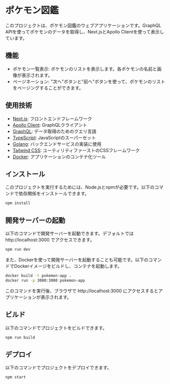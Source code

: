# ポケモン図鑑

このプロジェクトは、ポケモン図鑑のウェブアプリケーションです。GraphQL APIを使ってポケモンのデータを取得し、Next.jsとApollo Clientを使って表示しています。

## 機能

- ポケモン一覧表示: ポケモンのリストを表示します。各ポケモンの名前と画像が表示されます。
- ページネーション: "次へ"ボタンと"前へ"ボタンを使って、ポケモンのリストをページングすることができます。

## 使用技術

- [Next.js](https://nextjs.org/): フロントエンドフレームワーク
- [Apollo Client](https://www.apollographql.com/docs/react/): GraphQLクライアント
- [GraphQL](https://graphql.org/): データ取得のためのクエリ言語
- [TypeScript](https://www.typescriptlang.org/): JavaScriptのスーパーセット
- [Golang](https://golang.org/): バックエンドサービスの実装に使用
- [Tailwind CSS](https://tailwindcss.com/): ユーティリティファーストのCSSフレームワーク
- [Docker](https://www.docker.com/): アプリケーションのコンテナ化ツール

## インストール

このプロジェクトを実行するためには、Node.jsとnpmが必要です。以下のコマンドで依存関係をインストールできます。

```sh
npm install
```

## 開発サーバーの起動

以下のコマンドで開発サーバーを起動できます。デフォルトでは http://localhost:3000 でアクセスできます。

```sh
npm run dev
```

また、Dockerを使って開発サーバーを起動することも可能です。以下のコマンドでDockerイメージをビルドし、コンテナを起動します。

```sh
docker build -t pokemon-app .
docker run -p 3000:3000 pokemon-app
```

このコマンドを実行後、ブラウザで http://localhost:3000 にアクセスするとアプリケーションが表示されます。

## ビルド

以下のコマンドでプロジェクトをビルドできます。

```sh
npm run build
```

## デプロイ

以下のコマンドでプロジェクトをデプロイできます。

```sh
npm start
```
